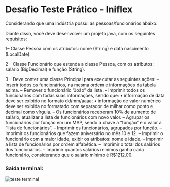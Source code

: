 ﻿# Desafio Teste Prático - Iniflex

 Considerando que uma indústria possui as pessoas/funcionários abaixo:

Diante disso, você deve desenvolver um projeto java, com os seguintes requisitos:

1– Classe Pessoa com os atributos: nome (String) e data nascimento (LocalDate).

2 – Classe Funcionário que estenda a classe Pessoa, com os atributos: salário (BigDecimal) e função (String).

3 – Deve conter uma classe Principal para executar as seguintes ações:
– Inserir todos os funcionários, na mesma ordem e informações da tabela acima.
– Remover o funcionário “João” da lista.
– Imprimir todos os funcionários com todas suas informações, sendo que:
• informação de data deve ser exibido no formato dd/mm/aaaa;
• informação de valor numérico deve ser exibida no formatado com separador de milhar como ponto e decimal como vírgula.
– Os funcionários receberam 10% de aumento de salário, atualizar a lista de funcionários com novo valor.
– Agrupar os funcionários por função em um MAP, sendo a chave a “função” e o valor a “lista de funcionários”.
– Imprimir os funcionários, agrupados por função.
– Imprimir os funcionários que fazem aniversário no mês 10 e 12.
– Imprimir o funcionário com a maior idade, exibir os atributos: nome e idade.
– Imprimir a lista de funcionários por ordem alfabética.
– Imprimir o total dos salários dos funcionários.
– Imprimir quantos salários mínimos ganha cada funcionário, considerando que o salário mínimo é R$1212.00.

### Saída terminal:

![teste terminal](https://github.com/Daniflav94/Desafio-projedata/assets/99519903/29a0aae6-b325-46b8-95dc-21a57f215447)
